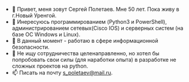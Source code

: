 - 👋 Привет, меня зовут Сергей Полетаев. Мне 50 лет. Пока живу в г.Новый Уренгой.
- 👀 Инересуюсь программированием (Python3 и PowerShell), администрированием сетевых(Cisco IOS) и серверных систем (на базе ОС Windows и Linux).
- 🌱 В данный момент - работаю в сфере информационной безопасности.
- 💞️ Не ищу сотрудничества целенаправленно, но хотел бы попробовать свои силы (для наработки опыта) в разработке не сложных проектов на python.
- 📫 Писать на почту s_poletaev@mail.ru.

<!---
spoletaev71/spoletaev71 is a ✨ special ✨ repository because its `README.md` (this file) appears on your GitHub profile.
You can click the Preview link to take a look at your changes.
--->
